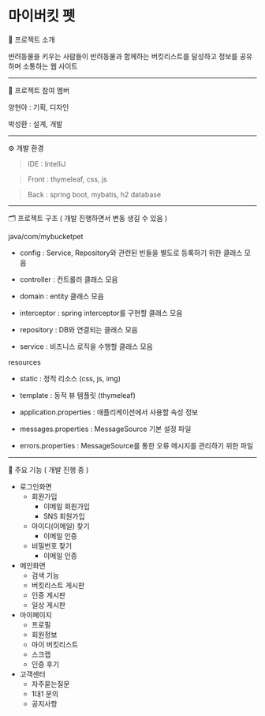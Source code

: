 # 마이버킷 펫
🐶 프로젝트 소개

뱐려동물을 키우는 사람들이 반려동물과 함께하는 버킷리스트를 달성하고 정보를 공유하며 소통하는 웹 사이트
***
👯 프로젝트 참여 멤버

양현아 : 기획, 디자인

박성환 : 설계, 개발
***
⚙️ 개발 환경
> IDE : IntelliJ

> Front : thymeleaf, css, js

> Back : spring boot, mybatis, h2 database


***
🗂️ 프로젝트 구조 ( 개발 진행하면서 변동 생길 수 있음 )

java/com/mybucketpet
  
  - config : Service, Repository와 관련된 빈들을 별도로 등록하기 위한 클래스 모음
    
  - controller : 컨트롤러 클래스 모음
    
  - domain : entity 클래스 모음
    
  - interceptor : spring interceptor를 구현할 클래스 모음
    
  - repository : DB와 연결되는 클래스 모음
    
  - service : 비즈니스 로직을 수행할 클래스 모음
  
resources
  
  - static : 정적 리소스 (css, js, img)
  
  - template : 동적 뷰 템플릿 (thymeleaf)
  
  - application.properties : 애플리케이션에서 사용할 속성 정보
  
  - messages.properties : MessageSource 기본 설정 파일
  
  - errors.properties : MessageSource를 통한 오류 메시지를 관리하기 위한 파일

***
📝 주요 기능 ( 개발 진행 중 )

* 로그인화면
  - 회원가입
    + 이메일 회원가입
    + SNS 회원가입
  - 아이디(이메일) 찾기
    + 이메일 인증
  - 비밀번호 찾기
    + 이메일 인증
* 메인화면
  - 검색 기능
  - 버킷리스트 게시판
  - 인증 게시판
  - 일상 게시판
* 마이페이지
  - 프로필
  - 회원정보
  - 마이 버킷리스트
  - 스크랩
  - 인증 후기
* 고객센터
  - 자주묻는질문
  - 1대1 문의
  - 공지사항

